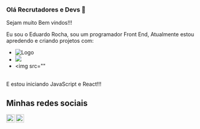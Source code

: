 ### Olá Recrutadores e Devs 👋

Sejam muito Bem vindos!!!

Eu sou o Eduardo Rocha, sou um programador Front End, Atualmente estou apredendo e criando projetos com: 

- <img src="https://img.shields.io/badge/HTML5-E34F26?style=for-the-badge&logo=html5&logoColor=white" alt="Logo"/>
- <img src="https://img.shields.io/badge/CSS3-1572B6?style=for-the-badge&logo=css3&logoColor=white"/>
- <img src=""
<br>
  E estou iniciando JavaScript e React!!!

  ## Minhas redes sociais 
  
<p>
<a href="https://www.instagram.com/edudu_rocha/">
<img align="left" alt="icone do instagram uma camera dentro de um quadrado" width="22px" src="https://cdn.jsdelivr.net/npm/simple-icons@v3/icons/instagram.svg" />
</a>
<a href="https://www.linkedin.com/in/rodolfomori/">
<img align="left" alt="LinkedIn" width="22px" src="https://cdn.jsdelivr.net/npm/simple-icons@v3/icons/linkedin.svg" />
</a>
</p>
<br />
<br />
  
